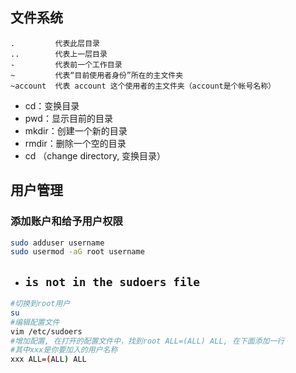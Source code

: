 ## 文件系统
```
.         代表此层目录
..        代表上一层目录
-         代表前一个工作目录
~         代表“目前使用者身份”所在的主文件夹
~account  代表 account 这个使用者的主文件夹（account是个帐号名称）
```
- cd：变换目录
- pwd：显示目前的目录
- mkdir：创建一个新的目录
- rmdir：删除一个空的目录
- cd （change directory, 变换目录）

## 用户管理
### 添加账户和给予用户权限
```bash
sudo adduser username
sudo usermod -aG root username
```

* ## `is not in the sudoers file`
```bash
#切换到root用户 
su 
#编辑配置文件 
vim /etc/sudoers 
#增加配置, 在打开的配置文件中，找到root ALL=(ALL) ALL, 在下面添加一行 
#其中xxx是你要加入的用户名称 
xxx ALL=(ALL) ALL
```